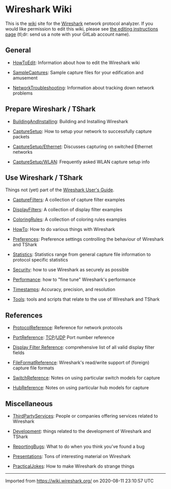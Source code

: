 # Wireshark Wiki

This is the [wiki](http://en.wikipedia.org/wiki/Wiki) site for the [Wireshark](http://www.wireshark.org) network protocol analyzer.
If you would like permission to edit this wiki, please see [the editing instructions page](/HowToEdit) (tl;dr: send us a note with your GitLab account name).

## General

- [HowToEdit](/HowToEdit): Information about how to edit the Wireshark wiki

- [SampleCaptures](/SampleCaptures): Sample capture files for your edification and amusement

- [NetworkTroubleshooting](/NetworkTroubleshooting): Information about tracking down network problems

## Prepare Wireshark / TShark

- [BuildingAndInstalling](/BuildingAndInstalling): Building and Installing Wireshark

- [CaptureSetup](/CaptureSetup): How to setup your network to successfully capture packets
    
- [CaptureSetup/Ethernet](/CaptureSetup/Ethernet): Discusses capturing on switched Ethernet networks
    
- [CaptureSetup/WLAN](/CaptureSetup/WLAN): Frequently asked WLAN capture setup info

## Use Wireshark / TShark

Things not (yet) part of the [Wireshark User's Guide](http://www.wireshark.org/docs/wsug_html_chunked/).

- [CaptureFilters](/CaptureFilters): A collection of capture filter examples

- [DisplayFilters](/DisplayFilters): A collection of display filter examples

- [ColoringRules](/ColoringRules): A collection of coloring rules examples

- [HowTo](/HowTo): How to do various things with Wireshark

- [Preferences](/Preferences): Preference settings controlling the behaviour of Wireshark and TShark

- [Statistics](/Statistics): Statistics range from general capture file information to protocol specific statistics

- [Security](/Security): how to use Wireshark as securely as possible

- [Performance](/Performance): how to "fine tune" Wireshark's performance

- [Timestamps](/Timestamps): Accuracy, precision, and resolution

- [Tools](/Tools): tools and scripts that relate to the use of Wireshark and TShark

## References

- [ProtocolReference](/ProtocolReference): Reference for network protocols

- [PortReference](/PortReference): [TCP](/TCP)/[UDP](/UDP) Port number reference

- [Display Filter Reference](http://www.wireshark.org/docs/dfref/): comprehensive list of all valid display filter fields

- [FileFormatReference](/FileFormatReference): Wireshark's read/write support of (foreign) capture file formats

- [SwitchReference](/SwitchReference): Notes on using particular switch models for capture

- [HubReference](/HubReference): Notes on using particular hub models for capture

## Miscellaneous

- [ThirdPartyServices](/ThirdPartyServices): People or companies offering services related to Wireshark

- [Development](/Development): things related to the development of Wireshark and TShark

- [ReportingBugs](/ReportingBugs): What to do when you think you've found a bug

- [Presentations](/Presentations): Tons of interesting material on Wireshark

- [PracticalJokes](/PracticalJokes): How to make Wireshark do strange things

---

Imported from https://wiki.wireshark.org/ on 2020-08-11 23:10:57 UTC
